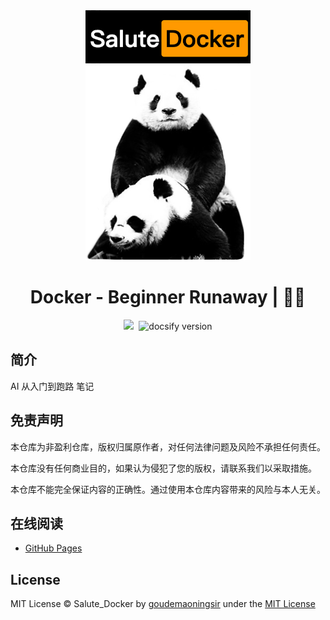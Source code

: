 <div align="center">
  <a href="https://github.com/goudemaoningsir/Salute_Docker">
    <img src="docs/img/1.jpg" height="400">
  </a>
  <h1>Docker - Beginner Runaway | 🚴‍♂️</h1>
  <img src="https://img.shields.io/github/repo-size/goudemaoningsir/Salute_Docker.svg?label=Repo%20size&style=flat-square&color=red" height="20">
  <img src="https://img.shields.io/badge/license-MIT-blue" data-origin="https://choosealicense.com/licenses/mit/" alt="">
  <img src="https://img.shields.io/badge/docsify-v4.13.1-brightgreen" data-origin="https://github.com/docsifyjs/docsify" alt="docsify version">
</div>

## 简介

AI 从入门到跑路 笔记

## 免责声明

本仓库为非盈利仓库，版权归属原作者，对任何法律问题及风险不承担任何责任。

本仓库没有任何商业目的，如果认为侵犯了您的版权，请联系我们以采取措施。

本仓库不能完全保证内容的正确性。通过使用本仓库内容带来的风险与本人无关。

## 在线阅读

- [GitHub Pages](https://goudemaoningsir.github.io/Salute_Docker/#/)

## License

MIT License © Salute_Docker by [goudemaoningsir](https://github.com/goudemaoningsir) under the [MIT License](https://choosealicense.com/licenses/mit/)
